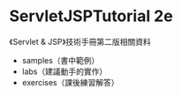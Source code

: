 # ServletJSPTutorial 2e
《Servlet &amp; JSP》技術手冊第二版相關資料

- samples（書中範例）
- labs（建議動手的實作）
- exercises（課後練習解答）
